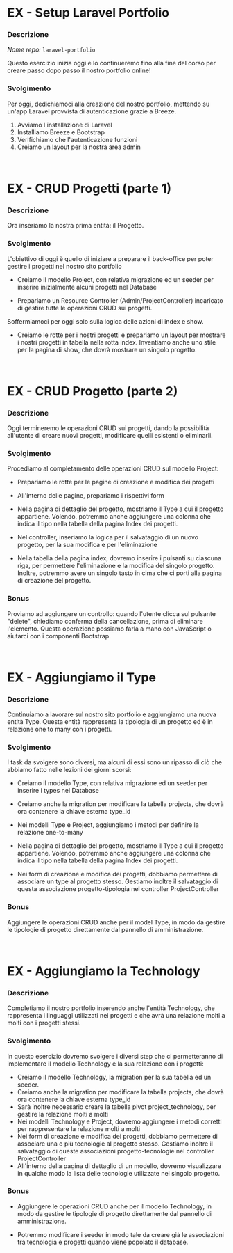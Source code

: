 
# EX - Setup Laravel Portfolio

### Descrizione

*Nome repo:* `laravel-portfolio`

Questo esercizio inizia oggi e lo continueremo fino alla fine del corso per creare passo dopo passo il nostro portfolio online!

### Svolgimento

Per oggi, dedichiamoci alla creazione del nostro portfolio, mettendo su un'app Laravel provvista di autenticazione grazie a Breeze.

1. Avviamo l'installazione di Laravel
1. Installiamo Breeze e Bootstrap
1. Verifichiamo che l'autenticazione funzioni
1. Creiamo un layout per la nostra area admin

<br>

# EX - CRUD Progetti (parte 1)

### Descrizione

Ora inseriamo la nostra prima entità: il Progetto.  

### Svolgimento

L'obiettivo di oggi è quello di iniziare a preparare il back-office per poter gestire i progetti nel nostro sito portfolio

- Creiamo il modello Project, con relativa migrazione ed un seeder per inserire inizialmente alcuni progetti nel Database

- Prepariamo un Resource Controller (Admin/ProjectController) incaricato di gestire tutte le operazioni CRUD sui progetti. 

Soffermiamoci per oggi solo sulla logica delle azioni di index e show. 

- Creiamo le rotte per i nostri progetti e prepariamo un layout per mostrare i nostri progetti in tabella nella rotta index. Inventiamo anche uno stile per la pagina di show, che dovrà mostrare un singolo progetto. 

<br>

# EX - CRUD Progetto (parte 2)

### Descrizione

Oggi termineremo le operazioni CRUD sui progetti, dando la possibilità all'utente di creare nuovi progetti, modificare quelli esistenti o eliminarli.

### Svolgimento

Procediamo al completamento delle operazioni CRUD sul modello Project:

- Prepariamo le rotte per le pagine di creazione e modifica dei progetti

- All'interno delle pagine, prepariamo i rispettivi form

- Nella pagina di dettaglio del progetto, mostriamo il Type a cui il progetto appartiene. Volendo, potremmo anche aggiungere una colonna che indica il tipo nella tabella della pagina Index dei progetti.

- Nel controller, inseriamo la logica per il salvataggio di un nuovo progetto, per la sua modifica e per l'eliminazione

- Nella tabella della pagina index, dovremo inserire i pulsanti su ciascuna riga, per permettere l'eliminazione e la modifica del singolo progetto. Inoltre, potremmo avere un singolo tasto in cima che ci porti alla pagina di creazione del progetto.

### Bonus

Proviamo ad aggiungere un controllo: quando l'utente clicca sul pulsante "delete", chiediamo conferma della cancellazione, prima di eliminare l'elemento. Questa operazione possiamo farla a mano con JavaScript o aiutarci con i componenti Bootstrap.

<br>

# EX - Aggiungiamo il Type

### Descrizione

Continuiamo a lavorare sul nostro sito portfolio e aggiungiamo una nuova entità Type. Questa entità rappresenta la tipologia di un progetto ed è in relazione one to many con i progetti.

### Svolgimento

I task da svolgere sono diversi, ma alcuni di essi sono un ripasso di ciò che abbiamo fatto nelle lezioni dei giorni scorsi: 

- Creiamo il modello Type, con relativa migrazione ed un seeder per inserire i types nel Database

- Creiamo anche la migration per modificare la tabella projects, che dovrà ora contenere la chiave esterna type_id

- Nei modelli Type e Project, aggiungiamo i metodi per definire la relazione one-to-many

- Nella pagina di dettaglio del progetto, mostriamo il Type a cui il progetto appartiene. Volendo, potremmo anche aggiungere una colonna che indica il tipo nella tabella della pagina Index dei progetti.

- Nei form di creazione e modifica dei progetti, dobbiamo permettere di associare un type al progetto stesso. Gestiamo inoltre il salvataggio di questa associazione progetto-tipologia nel controller ProjectController

### Bonus

Aggiungere le operazioni CRUD anche per il model Type, in modo da gestire le tipologie di progetto direttamente dal pannello di amministrazione.

<br>

# EX - Aggiungiamo la Technology

### Descrizione

Completiamo il nostro portfolio inserendo anche l'entità Technology, che rappresenta i linguaggi utilizzati nei progetti e che avrà una relazione molti a molti con i progetti stessi.

### Svolgimento

In questo esercizio dovremo svolgere i diversi step che ci permetteranno di implementare il modello Technology e la sua relazione con i progetti:

- Creiamo il modello Technology, la migration per la sua tabella ed un seeder.
- Creiamo anche la migration per modificare la tabella projects, che dovrà ora contenere la chiave esterna type_id
- Sarà inoltre necessario creare la tabella pivot project_technology, per gestire la relazione molti a molti
- Nei modelli Technology e Project, dovremo aggiungere i metodi corretti per rappresentare la relazione molti a molti
- Nei form di creazione e modifica dei progetti, dobbiamo permettere di associare una o più tecnologie al progetto stesso. Gestiamo inoltre il salvataggio di queste associazioni progetto-tecnologie nel controller ProjectController
- All'interno della pagina di dettaglio di un modello, dovremo visualizzare in qualche modo la lista delle tecnologie utilizzate nel singolo progetto.

### Bonus

- Aggiungere le operazioni CRUD anche per il modello Technology, in modo da gestire le tipologie di progetto direttamente dal pannello di amministrazione.

- Potremmo modificare i seeder in modo tale da creare già le associazioni tra tecnologia e progetti quando viene popolato il database.

<br>